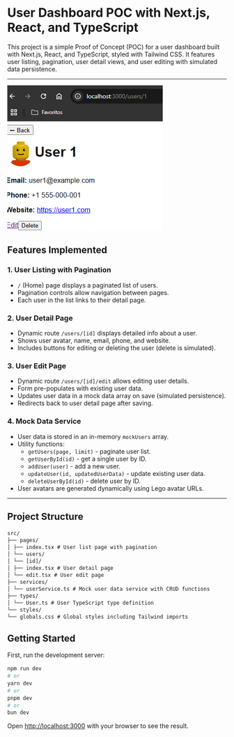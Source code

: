 # User Dashboard POC with Next.js, React, and TypeScript

This project is a simple Proof of Concept (POC) for a user dashboard built with Next.js, React, and TypeScript, styled with Tailwind CSS. It features user listing, pagination, user detail views, and user editing with simulated data persistence.

---

![User Dashboard Screenshot](public/PrintScreen_User.png)


## Features Implemented

### 1. User Listing with Pagination

- `/` (Home) page displays a paginated list of users.
- Pagination controls allow navigation between pages.
- Each user in the list links to their detail page.

### 2. User Detail Page

- Dynamic route `/users/[id]` displays detailed info about a user.
- Shows user avatar, name, email, phone, and website.
- Includes buttons for editing or deleting the user (delete is simulated).

### 3. User Edit Page

- Dynamic route `/users/[id]/edit` allows editing user details.
- Form pre-populates with existing user data.
- Updates user data in a mock data array on save (simulated persistence).
- Redirects back to user detail page after saving.

### 4. Mock Data Service

- User data is stored in an in-memory `mockUsers` array.
- Utility functions:
  - `getUsers(page, limit)` - paginate user list.
  - `getUserById(id)` - get a single user by ID.
  - `addUser(user)` - add a new user.
  - `updateUser(id, updatedUserData)` - update existing user data.
  - `deleteUserById(id)` - delete user by ID.
- User avatars are generated dynamically using Lego avatar URLs.

---

## Project Structure

```
src/
├── pages/
│ ├── index.tsx # User list page with pagination
│ └── users/
│ └── [id]/
│ ├── index.tsx # User detail page
│ └── edit.tsx # User edit page
├── services/
│ └── userService.ts # Mock user data service with CRUD functions
├── types/
│ └── User.ts # User TypeScript type definition
└── styles/
└── globals.css # Global styles including Tailwind imports
````

## Getting Started

First, run the development server:

```bash
npm run dev
# or
yarn dev
# or
pnpm dev
# or
bun dev
```

Open [http://localhost:3000](http://localhost:3000) with your browser to see the result.